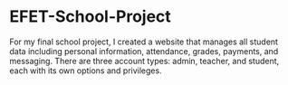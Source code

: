 # EFET-School-Project
For my final school project, I created a website that manages all student data including personal information, attendance, grades, payments, and messaging. There are three account types: admin, teacher, and student, each with its own options and privileges.
